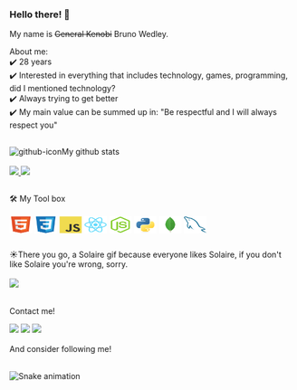 ### Hello there! 👋
My name is <s>General Kenobi</s> Bruno Wedley.

About me:<br>
✔️ 28 years <br>
✔️ Interested in everything that includes technology, games, programming, did I mentioned technology? <br>
✔️ Always trying to get better <br>
✔️ My main value can be summed up in: "Be respectful and I will always respect you" <br>

    
 ##

    
<div>
  <img alt="github-icon" height="30" width="30" src="https://cdn.iconscout.com/icon/free/png-256/developer-tool-1889494-1597554.png">My github stats<br><br>
  <a href="https://github.com/brunowedley">
  <img height="160em"
       src="https://github-readme-stats.vercel.app/api?username=brunowedley&show_icons=true&theme=vision-friendly-dark&include_all_commits=true&count_private=true"
  />
  <img height="160em" src="https://github-readme-stats.vercel.app/api/top-langs/?username=brunowedley&layout=compact&theme=vision-friendly-dark"/>
  </a>
  </div>
  
  ##
  
  
<div style="display: inline_block">
 🛠️ My Tool box <br>
  <br>
  <img align="center" alt="BrunoWedley-HTML" height="30" width="40" src="https://raw.githubusercontent.com/devicons/devicon/master/icons/html5/html5-original.svg">
  <img align="center" alt="BrunoWedley-Css" height="30" width="40" src="https://raw.githubusercontent.com/devicons/devicon/master/icons/css3/css3-original.svg">
  <img align="center" alt="BrunoWedley-Js" height="30" width="40" src="https://raw.githubusercontent.com/devicons/devicon/master/icons/javascript/javascript-original.svg">
  <img align="center" alt="BrunoWedley-React" height="30" width="40" src="https://raw.githubusercontent.com/devicons/devicon/master/icons/react/react-original.svg">
  <img align="center" alt="BrunoWedley-node" height="30" width="40" src="https://raw.githubusercontent.com/devicons/devicon/master/icons/nodejs/nodejs-original.svg">
  <img align="center" alt="BrunoWedley-Python" height="30" width="40" src="https://raw.githubusercontent.com/devicons/devicon/master/icons/python/python-original.svg"> 
  <img align="center" alt="BrunoWedley-Mongo" height="30" width="40" src="https://raw.githubusercontent.com/devicons/devicon/master/icons/mongodb/mongodb-original.svg">
  <img align="center" alt="BrunoWedley-mysql" height="30" width="40" src="https://raw.githubusercontent.com/devicons/devicon/master/icons/mysql/mysql-original.svg">
</div>

  ##

☀️There you go, a Solaire gif because everyone likes Solaire, if you don't like Solaire you're wrong, sorry. <br><br>
<img height="300em" src="https://c.tenor.com/BeZ6aQI13Y8AAAAC/jolly-cooperation-solaire.gif"><br>
   
  ##
 
Contact me!
<div>
  <a href="https://www.instagram.com/brunowedley"><img src="https://img.shields.io/badge/Instagram-E4405F?style=for-the-badge&logo=instagram&logoColor=white"><a/>
  <a href="https://linkedin.com/in/brunowedley"><img src="https://img.shields.io/badge/LinkedIn-0077B5?style=for-the-badge&logo=linkedin&logoColor=white"><a/> 
  <a href=mailto:brunowedley27@gmail.com?subject="Olá!"><img src="https://img.shields.io/badge/Gmail-D14836?style=for-the-badge&logo=gmail&logoColor=white"></a>
</div><br>
And consider following me!<br><br>

![Snake animation](https://github.com/brunowedley/brunowedley/blob/output/github-contribution-grid-snake.svg)

  
